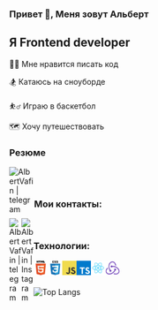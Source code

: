 ### Привет 👋, Меня зовут Альберт

## Я Frontend developer

👨‍💻 Мне нравится писать код

🏂 Катаюсь на сноуборде

⛹️‍♂️ Играю в баскетбол

🗺️ Хочу путешествовать

### Резюме

[<img align="left" alt="AlbertVafin | telegram" width="45" src="https://img.icons8.com/nolan/344/open-resume.png" />][summary]

<br />
<br />

### Мои контакты:

[<img align="left" alt="AlbertVafin | telegram" width="22px" src="https://cdn.icon-icons.com/icons2/923/PNG/512/telegram_icon-icons.com_72055.png" />][telegram]

[<img align="left" alt="AlbertVafin | Instagram" width="22px" src="https://cdn.icon-icons.com/icons2/1211/PNG/512/1491580635-yumminkysocialmedia26_83102.png" />][instagram]

<br />

### Технологии:

<img align="left" alt="HTML5" width="26px" src="https://raw.githubusercontent.com/github/explore/80688e429a7d4ef2fca1e82350fe8e3517d3494d/topics/html/html.png" />
<img align="left" alt="CSS3" width="26px" src="https://raw.githubusercontent.com/github/explore/80688e429a7d4ef2fca1e82350fe8e3517d3494d/topics/css/css.png" />
<img align="left" alt="JavaScript" width="26px" src="https://raw.githubusercontent.com/github/explore/80688e429a7d4ef2fca1e82350fe8e3517d3494d/topics/javascript/javascript.png" />
<img align="left" alt="React" width="26px" src="https://raw.githubusercontent.com/github/explore/80688e429a7d4ef2fca1e82350fe8e3517d3494d/topics/typescript/typescript.png" />
<img align="left" alt="React" width="26px" src="https://raw.githubusercontent.com/github/explore/80688e429a7d4ef2fca1e82350fe8e3517d3494d/topics/react/react.png" />
<img align="left" alt="React" width="26px" src="https://raw.githubusercontent.com/github/explore/80688e429a7d4ef2fca1e82350fe8e3517d3494d/topics/redux/redux.png" />


<br />
<br />

![Top Langs](https://github-readme-stats.vercel.app/api/top-langs/?username=Alebard&layout=compact)

[instagram]: https://www.instagram.com/albert_n.v
[telegram]: https://t.me/alebarrd
[summary]: https://naberezhnye.hh.ru/resume/89e8eea3ff08cfaa0f0039ed1f4e7141626e52